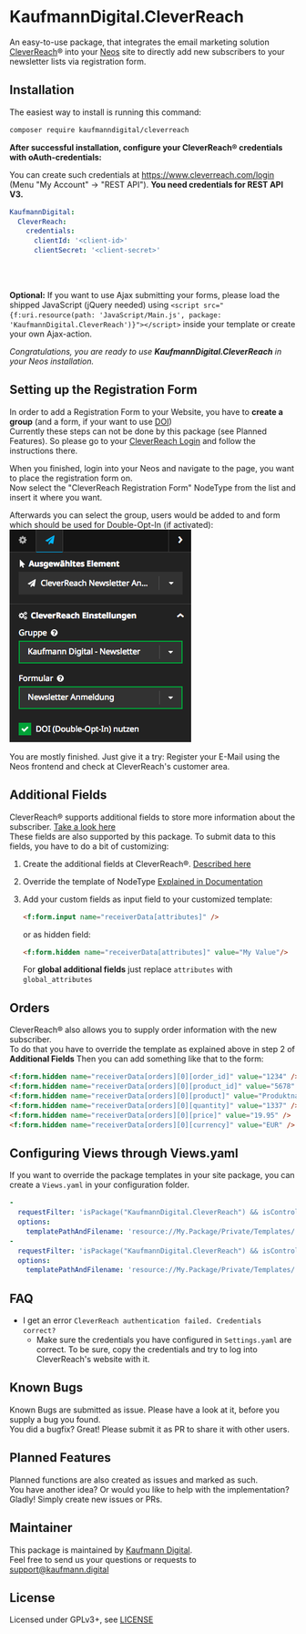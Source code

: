 KaufmannDigital.CleverReach
===========================

An easy-to-use package, that integrates the email marketing solution [CleverReach](https://www.cleverreach.com)® into your [Neos](https://www.neos.io) site to directly add new subscribers to your newsletter lists via registration form.

Installation
------------

The easiest way to install is running this command:
```bash
composer require kaufmanndigital/cleverreach
```

**After successful installation, configure your CleverReach® credentials with oAuth-credentials:**

You can create such credentials at https://www.cleverreach.com/login (Menu "My Account" -> "REST API"). **You need credentials for REST API V3.**

```yaml
KaufmannDigital:
  CleverReach:
    credentials:
      clientId: '<client-id>'
      clientSecret: '<client-secret>'
```
<br>
<br>

**Optional:** If you want to use Ajax submitting your forms, please load the shipped JavaScript (jQuery needed) using `<script src="{f:uri.resource(path: 'JavaScript/Main.js', package: 'KaufmannDigital.CleverReach')}"></script>` inside your template or create your own Ajax-action.  

_Congratulations, you are ready to use **KaufmannDigital.CleverReach** in your Neos installation._


Setting up the Registration Form 
--------------------------------

In order to add a Registration Form to your Website, you have to **create a group** (and a form, if your want to use [DOI](https://www.cleverreach.com/de/funktionen/empfaenger-verwalten/doi-anmeldeformulare/))  
Currently these steps can not be done by this package (see Planned Features). So please go to your [CleverReach Login](https://www.cleverreach.com/de/login/) and follow the instructions there.

When you finished, login into your Neos and navigate to the page, you want to place the registration form on.  
Now select the "CleverReach Registration Form" NodeType from the list and insert it where you want.

Afterwards you can select the group, users would be added to and form which should be used for Double-Opt-In (if activated):  
![Screenshot inspector](Documentation/Images/screenshot_inspector.png "Inspector of Registration Form NodeType")

You are mostly finished. Just give it a try: Register your E-Mail using the Neos frontend and check at CleverReach's customer area.


Additional Fields
-----------------

CleverReach® supports additional fields to store more information about the subscriber. [Take a look here](https://support.cleverreach.de/hc/de/articles/202372851-Nutzung-eigener-Datenfelder-in-Empf%C3%A4ngerlisten)  
These fields are also supported by this package. To submit data to this fields, you have to do a bit of customizing:

1. Create the additional fields at CleverReach®. [Described here](https://support.cleverreach.de/hc/de/articles/202372851-Nutzung-eigener-Datenfelder-in-Empf%C3%A4ngerlisten)
2. Override the template of NodeType [Explained in Documentation](http://flowframework.readthedocs.io/en/stable/TheDefinitiveGuide/PartIII/ModelViewController.html#configuring-views-through-views-yaml)
3. Add your custom fields as input field to your customized template:
    ```html
    <f:form.input name="receiverData[attributes]" />
    ```
    or as hidden field: 
    ```html
    <f:form.hidden name="receiverData[attributes]" value="My Value"/>
    ```
    
    For **global additional fields** just replace `attributes` with `global_attributes`
    
    
Orders
------
CleverReach® also allows you to supply order information with the new subscriber.  
To do that you have to override the template as explained above in step 2 of **Additional Fields**
Then you can add something like that to the form: 
```html
<f:form.hidden name="receiverData[orders][0][order_id]" value="1234" />
<f:form.hidden name="receiverData[orders][0][product_id]" value="5678" />
<f:form.hidden name="receiverData[orders][0][product]" value="Produktname" />
<f:form.hidden name="receiverData[orders][0][quantity]" value="1337" />
<f:form.hidden name="receiverData[orders][0][price]" value="19.95" />
<f:form.hidden name="receiverData[orders][0][currency]" value="EUR" />
```


Configuring Views through Views.yaml
---

If you want to override the package templates in your site package, you can create a `Views.yaml` in your configuration folder.

```yaml
-
  requestFilter: 'isPackage("KaufmannDigital.CleverReach") && isController("Subscription") && isAction("index")'
  options:
    templatePathAndFilename: 'resource://My.Package/Private/Templates/.../Index.html'
-
  requestFilter: 'isPackage("KaufmannDigital.CleverReach") && isController("Subscription") && isAction("subscribe")'
  options:
    templatePathAndFilename: 'resource://My.Package/Private/Templates/.../Subscribe.html'
```


FAQ
---

* I get an error `CleverReach authentication failed. Credentials correct?`
  * Make sure the credentials you have configured in `Settings.yaml` are correct. To be sure, copy the credentials and try to log into CleverReach's website with it.


Known Bugs
----------
Known Bugs are submitted as issue. Please have a look at it, before you supply a bug you found.  
You did a bugfix? Great! Please submit it as PR to share it with other users. 

Planned Features
----------------
Planned functions are also created as issues and marked as such.  
You have another idea? Or would you like to help with the implementation? Gladly! Simply create new issues or PRs.

Maintainer
----------
This package is maintained by [Kaufmann Digital](https://www.kaufmann.digital).  
Feel free to send us your questions or requests to [support@kaufmann.digital](mailto:support@kaufmann.digital)

License
-------

Licensed under GPLv3+, see [LICENSE](LICENSE)
